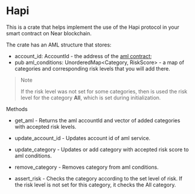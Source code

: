 # Hapi

This is a crate that helps implement the use of the Hapi protocol in your smart contract on Near blockchain.

The crate has an AML structure that stores:

- account_id: AccountId - the address of the [aml contract](https://github.com/HAPIprotocol/near-proxy-contract);
- pub aml_conditions: UnorderedMap<Category, RiskScore> - a map of categories and corresponding risk levels that you will add there.

>Note
>
>If the risk level was not set for some categories, then is used the risk level for the category **All**, which is set during initialization.

Methods 
  
- get_aml - Returns the aml accountId and vector of added categories with accepted risk levels.

- update_account_id - Updates account id of aml service.

- update_category - Updates or add category with accepted risk score to aml conditions.

- remove_category - Removes category from aml conditions.

- assert_risk - Checks the category according to the set level of risk. If the risk level is not set for this category, it checks the All category.